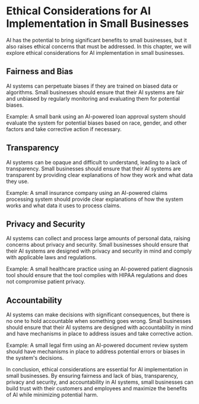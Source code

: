 # Ethical Considerations for AI Implementation in Small Businesses

AI has the potential to bring significant benefits to small businesses, but it also raises ethical concerns that must be addressed. In this chapter, we will explore ethical considerations for AI implementation in small businesses.

Fairness and Bias
-----------------

AI systems can perpetuate biases if they are trained on biased data or algorithms. Small businesses should ensure that their AI systems are fair and unbiased by regularly monitoring and evaluating them for potential biases.

Example: A small bank using an AI-powered loan approval system should evaluate the system for potential biases based on race, gender, and other factors and take corrective action if necessary.

Transparency
------------

AI systems can be opaque and difficult to understand, leading to a lack of transparency. Small businesses should ensure that their AI systems are transparent by providing clear explanations of how they work and what data they use.

Example: A small insurance company using an AI-powered claims processing system should provide clear explanations of how the system works and what data it uses to process claims.

Privacy and Security
--------------------

AI systems can collect and process large amounts of personal data, raising concerns about privacy and security. Small businesses should ensure that their AI systems are designed with privacy and security in mind and comply with applicable laws and regulations.

Example: A small healthcare practice using an AI-powered patient diagnosis tool should ensure that the tool complies with HIPAA regulations and does not compromise patient privacy.

Accountability
--------------

AI systems can make decisions with significant consequences, but there is no one to hold accountable when something goes wrong. Small businesses should ensure that their AI systems are designed with accountability in mind and have mechanisms in place to address issues and take corrective action.

Example: A small legal firm using an AI-powered document review system should have mechanisms in place to address potential errors or biases in the system's decisions.

In conclusion, ethical considerations are essential for AI implementation in small businesses. By ensuring fairness and lack of bias, transparency, privacy and security, and accountability in AI systems, small businesses can build trust with their customers and employees and maximize the benefits of AI while minimizing potential harm.
